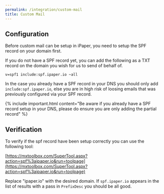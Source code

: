 ```yaml
---
permalink: /integration/custom-mail
title: Custom Mail
---
```


## Configuration

Before custom mail can be setup in iPaper, you need to setup the SPF record on your domain first.

If you do not have a SPF record yet, you can add the following as a TXT record on the domain you wish for us to send of behalf of.

```
v=spf1 include:spf.ipaper.io ~all
```

In the case you already have a SPF record in your DNS you should only add `include:spf.ipaper.io`, else you are in high risk of loosing emails that was previously configured via your SPF record.

{% include important.html content="Be aware if you already have a SPF record setup in your DNS, please do ensure you are only adding the partial record" %}

## Verification

To verify if the spf record have been setup correctly you can use the following tool:

[https://mxtoolbox.com/SuperTool.aspx?action=spf%3aipaper.io&run=toolpage](https://mxtoolbox.com/SuperTool.aspx?action=spf%3aipaper.io&run=toolpage)

Replace "ipaper.io" with the desired domain. If `spf.ipaper.io` appears in the list of results with a pass in `PrefixDesc` you should be all good.